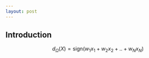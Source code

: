 ```yaml
---
layout: post
---
```


>  

## Introduction

$$ d_{\Omega}(X) = \textrm{sign} \big( w_1 x_1 + w_2 x_2 +  .. + w_N x_N \big) $$
